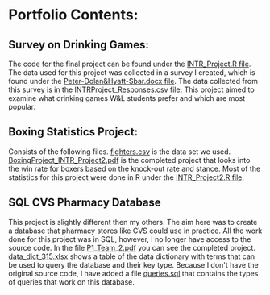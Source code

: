 # Portfolio Contents:

## Survey on Drinking Games:
The code for the final project can be found under the [INTR_Project.R file](https://github.com/D1Dolan/Portfolio/blob/main/INTR_Project.R). The data used for this project was collected in a survey I created, which is found under the [Peter-Dolan&Hyatt-Sbar.docx file](https://github.com/D1Dolan/Portfolio/blob/main/Peter-Dolan%26Hyatt-Sbar.docx). The data collected from this survey is in the [INTRProject_Responses.csv file](https://github.com/D1Dolan/Portfolio/blob/main/INTRProject_Responses.csv). This project aimed to examine what drinking games W&L students prefer and which are most popular. 

## Boxing Statistics Project:
Consists of the following files. [fighters.csv](https://github.com/D1Dolan/Portfolio/blob/main/fighters.csv) is the data set we used. [BoxingProject_INTR_Project2.pdf](https://github.com/D1Dolan/Portfolio/blob/main/BoxingProject_INTR_Project2.pdf) is the completed project that looks into the win rate for boxers based on the knock-out rate and stance. Most of the statistics for this project were done in R under the [INTR_Project2.R file](https://github.com/D1Dolan/Portfolio/blob/main/INTR_Project2.R).

## SQL CVS Pharmacy Database
This project is slightly different then my others. The aim here was to create a database that pharmacy stores like CVS could use in practice. All the work done for this project was in SQL, however, I no longer have access to the source code. In the file [P1_Team_2.pdf](https://github.com/D1Dolan/Portfolio/blob/main/P1_Team_2.pdf) you can see the completed project. [data_dict_315.xlsx](https://github.com/D1Dolan/Portfolio/blob/main/data_dict_315.xlsx) shows a table of the data dictionary with terms that can be used to query the database and their key type. Because I don't have the original source code, I have added a file [queries.sql](https://github.com/D1Dolan/Portfolio/blob/main/queries.sql) that contains the types of queries that work on this database.
